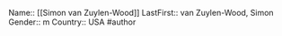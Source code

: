 Name:: [[Simon van Zuylen-Wood]]
LastFirst:: van Zuylen-Wood, Simon
Gender:: m
Country:: USA
#author